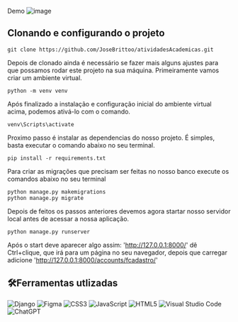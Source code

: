 Demo
![image](https://github.com/JoseBrittoo/atividadesAcademicas/assets/95869529/fe479312-7a24-41b3-a3ed-1c2df521621b)

## Clonando e configurando o projeto
```
git clone https://github.com/JoseBrittoo/atividadesAcademicas.git
```

Depois de clonado ainda é necessário se fazer mais alguns ajustes para que possamos rodar este projeto na sua máquina. Primeiramente vamos criar um ambiente virtual.
```
python -m venv venv 
```
Após finalizado a instalação e configuração inicial do ambiente virtual acima, podemos ativá-lo com o comando.
```
venv\Scripts\activate
```
Proximo passo é instalar as dependencias do nosso projeto. É simples, basta executar o comando abaixo no seu terminal.
```
pip install -r requirements.txt
```
Para criar as migrações que precisam ser feitas no nosso banco execute os comandos abaixo no seu terminal
```
python manage.py makemigrations
python manage.py migrate
```
Depois de feitos os passos anteriores devemos agora startar nosso servidor local antes de acessar a nossa aplicação.
```
python manage.py runserver
```
Após o start deve aparecer algo assim: 'http://127.0.0.1:8000/' dê Ctrl+clique, que irá para um página no seu navegador, depois que carregar adicione 'http://127.0.0.1:8000/accounts/fcadastro/'

## 🛠️Ferramentas utlizadas
![Django](https://img.shields.io/badge/django-%23092E20.svg?style=for-the-badge&logo=django&logoColor=white)
![Figma](https://img.shields.io/badge/figma-%23F24E1E.svg?style=for-the-badge&logo=figma&logoColor=white)
![CSS3](https://img.shields.io/badge/css3-%231572B6.svg?style=for-the-badge&logo=css3&logoColor=white)
![JavaScript](https://img.shields.io/badge/javascript-%23323330.svg?style=for-the-badge&logo=javascript&logoColor=%23F7DF1E)
![HTML5](https://img.shields.io/badge/html5-%23E34F26.svg?style=for-the-badge&logo=html5&logoColor=white)
![Visual Studio Code](https://img.shields.io/badge/Visual%20Studio%20Code-0078d7.svg?style=for-the-badge&logo=visual-studio-code&logoColor=white)
![ChatGPT](https://img.shields.io/badge/chatGPT-74aa9c?style=for-the-badge&logo=openai&logoColor=white)
